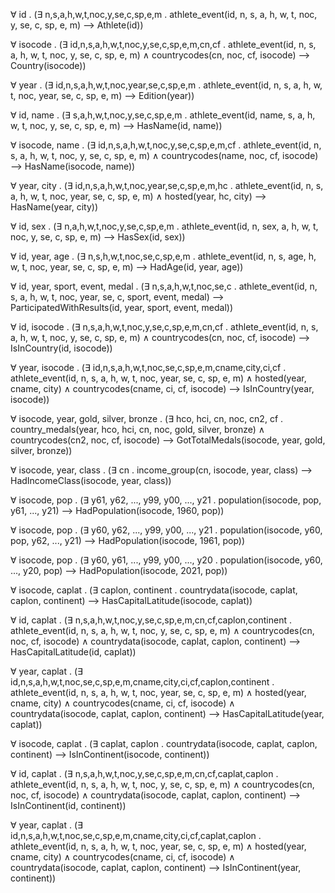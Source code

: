&forall; id . (&exist; n,s,a,h,w,t,noc,y,se,c,sp,e,m . athlete_event(id, n, s, a, h, w, t, noc, y, se, c, sp, e, m) &xrarr; Athlete(id))

&forall; isocode . (&exist; id,n,s,a,h,w,t,noc,y,se,c,sp,e,m,cn,cf . athlete_event(id, n, s, a, h, w, t, noc, y, se, c, sp, e, m) &and; countrycodes(cn, noc, cf, isocode) &xrarr; Country(isocode))

&forall; year . (&exist; id,n,s,a,h,w,t,noc,year,se,c,sp,e,m . athlete_event(id, n, s, a, h, w, t, noc, year, se, c, sp, e, m) &xrarr; Edition(year))

&forall; id, name . (&exist; s,a,h,w,t,noc,y,se,c,sp,e,m . athlete_event(id, name, s, a, h, w, t, noc, y, se, c, sp, e, m) &xrarr; HasName(id, name))

&forall; isocode, name . (&exist; id,n,s,a,h,w,t,noc,y,se,c,sp,e,m,cf . athlete_event(id, n, s, a, h, w, t, noc, y, se, c, sp, e, m) &and; countrycodes(name, noc, cf, isocode) &xrarr; HasName(isocode, name))

&forall; year, city . (&exist; id,n,s,a,h,w,t,noc,year,se,c,sp,e,m,hc . athlete_event(id, n, s, a, h, w, t, noc, year, se, c, sp, e, m) &and; hosted(year, hc, city) &xrarr; HasName(year, city))

&forall; id, sex . (&exist; n,a,h,w,t,noc,y,se,c,sp,e,m . athlete_event(id, n, sex, a, h, w, t, noc, y, se, c, sp, e, m) &xrarr; HasSex(id, sex))

&forall; id, year, age . (&exist; n,s,h,w,t,noc,se,c,sp,e,m . athlete_event(id, n, s, age, h, w, t, noc, year, se, c, sp, e, m) &xrarr; HadAge(id, year, age))

&forall; id, year, sport, event, medal . (&exist; n,s,a,h,w,t,noc,se,c . athlete_event(id, n, s, a, h, w, t, noc, year, se, c, sport, event, medal) &xrarr; ParticipatedWithResults(id, year, sport, event, medal))

&forall; id, isocode . (&exist; n,s,a,h,w,t,noc,y,se,c,sp,e,m,cn,cf . athlete_event(id, n, s, a, h, w, t, noc, y, se, c, sp, e, m) &and; countrycodes(cn, noc, cf, isocode) &xrarr; IsInCountry(id, isocode))

&forall; year, isocode . (&exist; id,n,s,a,h,w,t,noc,se,c,sp,e,m,cname,city,ci,cf . athlete_event(id, n, s, a, h, w, t, noc, year, se, c, sp, e, m) &and; hosted(year, cname, city) &and; countrycodes(cname, ci, cf, isocode) &xrarr; IsInCountry(year, isocode))

&forall; isocode, year, gold, silver, bronze . (&exist; hco, hci, cn, noc, cn2, cf . country_medals(year, hco, hci, cn, noc, gold, silver, bronze) &and; countrycodes(cn2, noc, cf, isocode) &xrarr; GotTotalMedals(isocode, year, gold, silver, bronze))

&forall; isocode, year, class . (&exist; cn . income_group(cn, isocode, year, class) &xrarr; HadIncomeClass(isocode, year, class))

&forall; isocode, pop . (&exist; y61, y62, ..., y99, y00, ..., y21 . population(isocode, pop, y61, ..., y21) &xrarr; HadPopulation(isocode, 1960, pop))

&forall; isocode, pop . (&exist; y60, y62, ..., y99, y00, ..., y21 . population(isocode, y60, pop, y62, ..., y21) &xrarr; HadPopulation(isocode, 1961, pop))

&forall; isocode, pop . (&exist; y60, y61, ..., y99, y00, ..., y20 . population(isocode, y60, ..., y20, pop) &xrarr; HadPopulation(isocode, 2021, pop))

&forall; isocode, caplat . (&exist; caplon, continent . countrydata(isocode, caplat, caplon, continent) &xrarr; HasCapitalLatitude(isocode, caplat))

&forall; id, caplat . (&exist; n,s,a,h,w,t,noc,y,se,c,sp,e,m,cn,cf,caplon,continent . athlete_event(id, n, s, a, h, w, t, noc, y, se, c, sp, e, m) &and; countrycodes(cn, noc, cf, isocode) &and; countrydata(isocode, caplat, caplon, continent) &xrarr; HasCapitalLatitude(id, caplat))

&forall; year, caplat . (&exist; id,n,s,a,h,w,t,noc,se,c,sp,e,m,cname,city,ci,cf,caplon,continent . athlete_event(id, n, s, a, h, w, t, noc, year, se, c, sp, e, m) &and; hosted(year, cname, city) &and; countrycodes(cname, ci, cf, isocode) &and; countrydata(isocode, caplat, caplon, continent) &xrarr; HasCapitalLatitude(year, caplat))

&forall; isocode, caplat . (&exist; caplat, caplon . countrydata(isocode, caplat, caplon, continent) &xrarr; IsInContinent(isocode, continent))

&forall; id, caplat . (&exist; n,s,a,h,w,t,noc,y,se,c,sp,e,m,cn,cf,caplat,caplon . athlete_event(id, n, s, a, h, w, t, noc, y, se, c, sp, e, m) &and; countrycodes(cn, noc, cf, isocode) &and; countrydata(isocode, caplat, caplon, continent) &xrarr; IsInContinent(id, continent))

&forall; year, caplat . (&exist; id,n,s,a,h,w,t,noc,se,c,sp,e,m,cname,city,ci,cf,caplat,caplon . athlete_event(id, n, s, a, h, w, t, noc, year, se, c, sp, e, m) &and; hosted(year, cname, city) &and; countrycodes(cname, ci, cf, isocode) &and; countrydata(isocode, caplat, caplon, continent) &xrarr; IsInContinent(year, continent))
